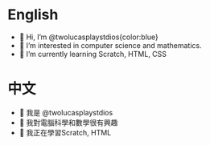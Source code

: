 # English
- 👋 Hi, I’m @twolucasplaystdios{color:blue}
- 👀 I’m interested in computer science and mathematics.
- 🌱 I’m currently learning Scratch, HTML, CSS
# 中文
- 👋 我是 @twolucasplaystdios
- 👀 我對電腦科學和數學很有興趣
- 🌱 我正在學習Scratch, HTML

<!---
twolucasplaystdios/twolucasplaystdios is a ✨ special ✨ repository because its `README.md` (this file) appears on your GitHub profile.
You can click the Preview link to take a look at your changes.
--->
